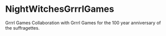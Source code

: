 # NightWitchesGrrrlGames
Grrrl Games
Collaboration with Grrrl Games for the 100 year anniversary of the suffragettes.
